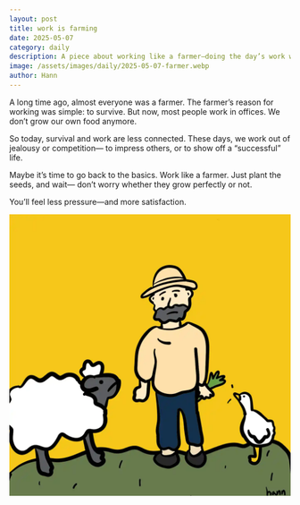 ```yaml
---
layout: post
title: work is farming
date: 2025-05-07
category: daily
description: A piece about working like a farmer—doing the day’s work without chasing results or trying to prove anything.
image: /assets/images/daily/2025-05-07-farmer.webp
author: Hann
---
```


A long time ago, almost everyone was a farmer.
The farmer’s reason for working was simple: to survive.
But now, most people work in offices. We don’t grow our own food anymore.

So today, survival and work are less connected.
These days, we work out of jealousy or competition—
to impress others, or to show off a “successful” life.

Maybe it’s time to go back to the basics.
Work like a farmer.
Just plant the seeds, and wait—
don’t worry whether they grow perfectly or not.

You’ll feel less pressure—and more satisfaction.

![A farmer working in the field](/assets/images/daily/2025-05-07-farmer.webp)
